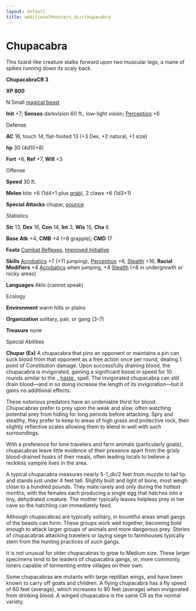 ```yaml
---
layout: default
title: additionalMonsters_dir/chupacabra
---
```

# Chupacabra

This lizard-like creature stalks forward upon two muscular legs, a mane of spikes running down its scaly back.

**ChupacabraCR 3**

**XP 800**

N Small [magical beast](monsters_dir/creatureTypes#_magical-beast)

**Init** +7; **Senses** darkvision 60 ft., low-light vision; [Perception](additionalMonsters_dir/../skills_dir/perception#_perception) +6

Defense

**AC** 16, touch 14, flat-footed 13 (+3 Dex, +2 natural, +1 size)

**hp** 30 (4d10+8)

**Fort** +6, **Ref** +7, **Will** +3

Offense

**Speed** 30 ft.

**Melee** bite +6 (1d4+1 plus [grab](monsters_dir/universalMonsterRules#_grab)), 2 claws +6 (1d3+1)

**Special Attacks** chupar, [pounce](monsters_dir/universalMonsterRules#_pounce)

Statistics

**Str** 13, **Dex** 16, **Con** 14, **Int** 3, **Wis** 15, **Cha** 6

**Base Atk** +4; **CMB** +4 (+8 grapple); **CMD** 17

**Feats** [Combat Reflexes](additionalMonsters_dir/../feats#_combat-reflexes), [Improved Initiative](additionalMonsters_dir/../feats#_improved-initiative)

**Skills** [Acrobatics](additionalMonsters_dir/../skills_dir/acrobatics#_acrobatics) +7 (+11 jumping), [Perception](additionalMonsters_dir/../skills_dir/perception#_perception) +6, [Stealth](additionalMonsters_dir/../skills_dir/stealth#_stealth) +16; **Racial Modifiers** +4 [Acrobatics](additionalMonsters_dir/../skills_dir/acrobatics#_acrobatics) when jumping, +4 [Stealth](additionalMonsters_dir/../skills_dir/stealth#_stealth) (+8 in undergrowth or rocky areas)

**Languages** Aklo (cannot speak)

Ecology

**Environment** warm hills or plains

**Organization** solitary, pair, or gang (3–7)

**Treasure** none

Special Abilities

**Chupar (Ex)** A chupacabra that pins an opponent or maintains a pin can suck blood from that opponent as a free action once per round, dealing 1 point of Constitution damage. Upon successfully draining blood, the chupacabra is invigorated, gaining a significant boost in speed for 10 rounds similar to the _ [haste](additionalMonsters_dir/../spells_dir/haste#_haste)_ spell. The invigorated chupacabra can still drain blood—and in so doing increase the length of its invigoration—but it gains no additional effects.

These notorious predators have an undeniable thirst for blood. Chupacabras prefer to prey upon the weak and slow, often watching potential prey from hiding for long periods before attacking. Spry and stealthy, they prefer to keep to areas of high grass and protective rock, their slightly reflective scales allowing them to blend in well with such surroundings.

With a preference for lone travelers and farm animals (particularly goats), chupacabras leave little evidence of their presence apart from the grisly blood-drained husks of their meals, often leading locals to believe a reckless vampire lives in the area.

A typical chupacabra measures nearly 5-1_dir/2 feet from muzzle to tail tip and stands just under 4 feet tall. Slightly built and light of bone, most weigh close to a hundred pounds. They mate rarely and only during the hottest months, with the females each producing a single egg that hatches into a tiny, dehydrated creature. The mother typically leaves helpless prey in her cave so the hatchling can immediately feed.

Although chupacabras are typically solitary, in bountiful areas small gangs of the beasts can form. These groups work well together, becoming bold enough to attack larger groups of animals and more dangerous prey. Stories of chupacabras attacking travelers or laying siege to farmhouses typically stem from the hunting practices of such gangs.

It is not unusual for older chupacabras to grow to Medium size. These larger specimens tend to be leaders of chupacabra gangs, or, more commonly, loners capable of tormenting entire villages on their own.

Some chupacabras are mutants with large reptilian wings, and have been known to carry off goats and children. A flying chupacabra has a fly speed of 60 feet (average), which increases to 90 feet (average) when invigorated from drinking blood. A winged chupacabra is the same CR as the normal variety.

